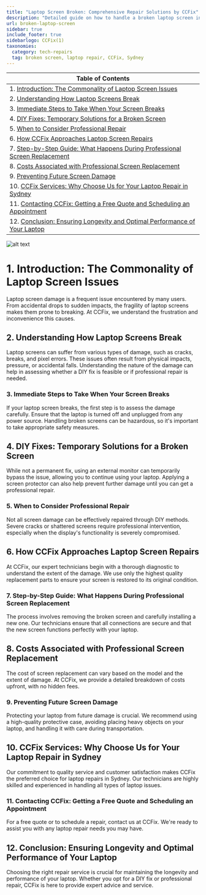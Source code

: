 ```yaml
---
title: "Laptop Screen Broken: Comprehensive Repair Solutions by CCFix"
description: "Detailed guide on how to handle a broken laptop screen including DIY tips and professional repair services offered by CCFix in Sydney. Get a free quote today!"
url: broken-laptop-screen
sidebar: true
include_footer: true
sidebarlogo: CCFix(1)
taxonomies:
  category: tech-repairs
  tag: broken screen, laptop repair, CCFix, Sydney
---
```


| **Table of Contents**                               |
|-----------------------------------------------------|
| 1. [Introduction: The Commonality of Laptop Screen Issues](#1-introduction-the-commonality-of-laptop-screen-issues) |
| 2. [Understanding How Laptop Screens Break](#2-understanding-how-laptop-screens-break) |
| 3. [Immediate Steps to Take When Your Screen Breaks](#3-immediate-steps-to-take-when-your-screen-breaks) |
| 4. [DIY Fixes: Temporary Solutions for a Broken Screen](#4-diy-fixes-temporary-solutions-for-a-broken-screen) |
| 5. [When to Consider Professional Repair](#5-when-to-consider-professional-repair) |
| 6. [How CCFix Approaches Laptop Screen Repairs](#6-how-ccfix-approaches-laptop-screen-repairs) |
| 7. [Step-by-Step Guide: What Happens During Professional Screen Replacement](#7-step-by-step-guide-what-happens-during-professional-screen-replacement) |
| 8. [Costs Associated with Professional Screen Replacement](#8-costs-associated-with-professional-screen-replacement) |
| 9. [Preventing Future Screen Damage](#9-preventing-future-screen-damage) |
| 10. [CCFix Services: Why Choose Us for Your Laptop Repair in Sydney](#10-ccfix-services-why-choose-us-for-your-laptop-repair-in-sydney) |
| 11. [Contacting CCFix: Getting a Free Quote and Scheduling an Appointment](#11-contacting-ccfix-getting-a-free-quote-and-scheduling-an-appointment) |
| 12. [Conclusion: Ensuring Longevity and Optimal Performance of Your Laptop](#12-conclusion-ensuring-longevity-and-optimal-performance-of-your-laptop) |

![alt text](/images/CCFix-laptop-broken-screen.webp)

# **1. Introduction: The Commonality of Laptop Screen Issues**
Laptop screen damage is a frequent issue encountered by many users. From accidental drops to sudden impacts, the fragility of laptop screens makes them prone to breaking. At CCFix, we understand the frustration and inconvenience this causes.

## **2. Understanding How Laptop Screens Break**
Laptop screens can suffer from various types of damage, such as cracks, breaks, and pixel errors. These issues often result from physical impacts, pressure, or accidental falls. Understanding the nature of the damage can help in assessing whether a DIY fix is feasible or if professional repair is needed.

### **3. Immediate Steps to Take When Your Screen Breaks**
If your laptop screen breaks, the first step is to assess the damage carefully. Ensure that the laptop is turned off and unplugged from any power source. Handling broken screens can be hazardous, so it's important to take appropriate safety measures.

## **4. DIY Fixes: Temporary Solutions for a Broken Screen**
While not a permanent fix, using an external monitor can temporarily bypass the issue, allowing you to continue using your laptop. Applying a screen protector can also help prevent further damage until you can get a professional repair.

### **5. When to Consider Professional Repair**
Not all screen damage can be effectively repaired through DIY methods. Severe cracks or shattered screens require professional intervention, especially when the display's functionality is severely compromised.

## **6. How CCFix Approaches Laptop Screen Repairs**
At CCFix, our expert technicians begin with a thorough diagnostic to understand the extent of the damage. We use only the highest quality replacement parts to ensure your screen is restored to its original condition.

### **7. Step-by-Step Guide: What Happens During Professional Screen Replacement**
The process involves removing the broken screen and carefully installing a new one. Our technicians ensure that all connections are secure and that the new screen functions perfectly with your laptop.

## **8. Costs Associated with Professional Screen Replacement**
The cost of screen replacement can vary based on the model and the extent of damage. At CCFix, we provide a detailed breakdown of costs upfront, with no hidden fees.

### **9. Preventing Future Screen Damage**
Protecting your laptop from future damage is crucial. We recommend using a high-quality protective case, avoiding placing heavy objects on your laptop, and handling it with care during transportation.

## **10. CCFix Services: Why Choose Us for Your Laptop Repair in Sydney**
Our commitment to quality service and customer satisfaction makes CCFix the preferred choice for laptop repairs in Sydney. Our technicians are highly skilled and experienced in handling all types of laptop issues.

### **11. Contacting CCFix: Getting a Free Quote and Scheduling an Appointment**
For a free quote or to schedule a repair, contact us at CCFix. We're ready to assist you with any laptop repair needs you may have.

## **12. Conclusion: Ensuring Longevity and Optimal Performance of Your Laptop**
Choosing the right repair service is crucial for maintaining the longevity and performance of your laptop. Whether you opt for a DIY fix or professional repair, CCFix is here to provide expert advice and service.

